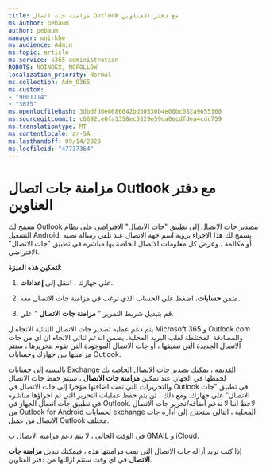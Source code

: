 ```yaml
---
title: مزامنة جات اتصال Outlook مع دفتر العناوين
ms.author: pebaum
author: pebaum
manager: mnirkhe
ms.audience: Admin
ms.topic: article
ms.service: o365-administration
ROBOTS: NOINDEX, NOFOLLOW
localization_priority: Normal
ms.collection: Adm_O365
ms.custom:
- "9001114"
- "3075"
ms.openlocfilehash: 3dbdfd0e6686042bd30330b4e00bc082a9655160
ms.sourcegitcommit: c6692ce0fa1358ec3529e59ca0ecdfdea4cdc759
ms.translationtype: MT
ms.contentlocale: ar-SA
ms.lasthandoff: 09/14/2020
ms.locfileid: "47737364"
---
```

# <a name="sync-my-outlook-contacts-to-my-address-book"></a>مزامنة جات اتصال Outlook مع دفتر العناوين

يسمح لك Outlook بتصدير جات الاتصال إلى تطبيق "جات الاتصال" الافتراضي علي نظام التشغيل Android. يسمح لك هذا الاجراء برؤية اسم جهة الاتصال عند تلقي رسالة نصيه أو مكالمة ، وعرض كل معلومات الاتصال الخاصة بها مباشره في تطبيق "جات الاتصال" الافتراضي.
 
**لتمكين هذه الميزة**:
 
1. علي جهازك ، انتقل إلى **إعدادات**.

2. ضمن **حسابات**، اضغط علي الحساب الذي ترغب في مزامنة جات الاتصال معه.

3. قم بتبديل شريط التمرير " **مزامنة جات الاتصال** " علي.
 
يتم دعم عمليه تصدير جات الاتصال الثنائية الاتجاه ل Microsoft 365 و Outlook.com والمصادقة المختلطة لعلب البريد المحلية. يضمن الدعم ثنائي الاتجاه ان اي من جات الاتصال الجديدة التي تضيفها ، أو جات الاتصال الموجودة التي تقوم بتحريرها ، ستتم مزامنتها بين جهازك وحسابات Outlook.
 
بالنسبة إلى حسابات Exchange القديمة ، يمكنك تصدير جات الاتصال الخاصة بك لحفظها في الجهاز. عند تمكين **مزامنة جات الاتصال** ، سيتم حفظ جات الاتصال والتحريرات التي تمت اضافتها مؤخرا إلى جات الاتصال في Outlook في تطبيق "جات الاتصال" علي جهازك. ومع ذلك ، لن يتم حفظ عمليات التحرير التي تم اجراؤها مباشره في تطبيق جات اتصال الجهاز في Outlook. لاحظ اننا لا ندعم أضافه/تحرير جات الاتصال من Outlook for Android لحسابات exchange المحلية ، التالي ستحتاج إلى أداره جات الاتصال من عميل Outlook مختلف.
 
في الوقت الحالي ، لا يتم دعم مزامنة الاتصال ب GMAIL و iCloud.
 
إذا كنت تريد أزاله جات الاتصال التي تمت مزامنتها هذه ، فيمكنك تبديل **مزامنة جات الاتصال** في اي وقت ستتم ازالتها من دفتر العناوين.
